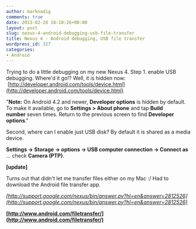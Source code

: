 ```yaml
---
author: marknadig
comments: true
date: 2013-02-28 18:10:26+00:00
layout: post
slug: nexus-4-android-debugging-usb-file-transfer
title: Nexus 4 - Android debugging, USB file transfer
wordpress_id: 327
categories:
- Android
---
```


Trying to do a little debugging on my new Nexus 4. Step 1. enable USB debugging. Where'd it go!? Well, it is hidden now:  [http://developer.android.com/tools/device.html](http://developer.android.com/tools/device.html)


"**Note:** On Android 4.2 and newer, **Developer options** is hidden by default. To make it available, go to **Settings > About phone** and tap **Build number** seven times. Return to the previous screen to find **Developer options**."


Second, where can I enable just USB disk? By default it is shared as a media device.

**Settings -> Storage -> options -> USB computer connection -> Connect as** ... check **Camera (PTP)**.

**[update]**

Turns out that didn't let me transfer files either on my Mac :/ Had to download the Android file transfer app.

_[http://support.google.com/nexus/bin/answer.py?hl=en&answer=2812526](http://support.google.com/nexus/bin/answer.py?hl=en&answer=2812526)_

__[http://www.android.com/filetransfer/](http://www.android.com/filetransfer/)__
